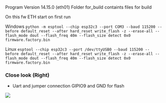 Program Version	14.15.0 (eth01) 
Folder for_build containts files for build

On this fw ETH start on first run

Windows
 ```python -m esptool --chip esp32c3 --port COM3 --baud 115200 --before default_reset --after hard_reset write_flash -z --erase-all --flash_mode dout --flash_freq 40m --flash_size detect 0x0 firmware.factory.bin```

Linux
```esptool --chip esp32c3 --port /dev/ttyUSB0 --baud 115200 --before default_reset --after hard_reset write_flash -z --erase-all --flash_mode dout --flash_freq 40m --flash_size detect 0x0 firmware.factory.bin```

### Close look (Right)
* Uart and jumper connection GIPIO9 and GND for flash

<img src="https://sun9-52.userapi.com/impg/KqByofx73VVOUoMHy8H10zN42UzHACjFjGmyEA/hol5mItR-7k.jpg?size=716x955&quality=95&sign=e2e2c1986b972d2c415fd65b20325c9c&type=album">
